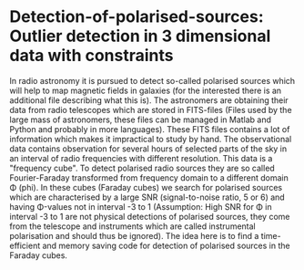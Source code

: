 # Detection-of-polarised-sources: Outlier detection in 3 dimensional data with constraints

In radio astronomy it is pursued to detect so-called polarised sources which will help to map magnetic fields in galaxies (for the interested there is an additional file describing what this is). The astronomers are obtaining their data from radio telescopes which are stored in FITS-files (Files used by the large mass of astronomers, these files can be managed in Matlab and Python and probably in more languages). These FITS files contains a lot of information which makes it impractical to study by hand. The observational data contains observation for several hours of selected parts of the sky in an interval of radio frequencies with different resolution. This data is a "frequency cube".
To detect polarised radio sources they are so called Fourier-Faraday transformed from frequency domain to a different domain Φ (phi).
In these cubes (Faraday cubes) we search for polarised sources which are characterised by a large SNR (signal-to-noise ratio, 5 or 6) and having Φ-values not in interval -3 to 1 (Assumption: High SNR for Φ in interval -3 to 1 are not physical detections of polarised sources, they come from the telescope and instruments which are called instrumental polarisation and should thus be ignored). 
The idea here is to find a time-efficient and memory saving code for detection of polarised sources in the Faraday cubes. 

